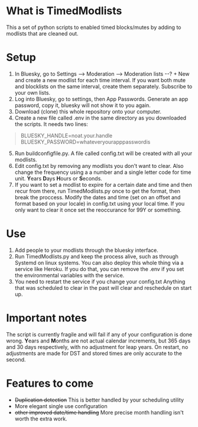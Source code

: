 # What is TimedModlists
This a set of python scripts to enabled timed blocks/mutes by adding to modlists that are cleaned out.

# Setup
1. In Bluesky, go to Settings --> Moderation --> Moderation lists --? + New and create a new modlist for each time interval. If you want both mute and blocklists on the same interval, create them separately. Subscribe to your own lists.
2. Log into Bluesky, go to settings, then App Passwords. Generate an app password, copy it, bluesky will not show it to you again.
3. Download (clone) this whole repository onto your computer.
4. Create a new file called .env in the same directory as you downloaded the scripts. It needs two lines:
> BLUESKY_HANDLE=noat.your.handle
> BLUESKY_PASSWORD=whateveryourapppasswordis
5. Run buildconfigfile.py. A file called config.txt will be created with all your modlists.
6. Edit config.txt by removing any modlists you don't want to clear. Also change the frequency using a a number and a single letter code for time unit. **Y**ears **D**ays **H**ours or **S**econds.
7. If you want to set a modlist to expire for a certain date and time and then recur from there, run TimedModlists.py once to get the format, then break the proccess. Modify the dates and time (set on an offset and format based on your locale) in config.txt using your local time. If you only want to clear it once set the reoccurance for 99Y or something.

# Use
1. Add people to your modlists through the bluesky interface.
2. Run TimedModlists.py and keep the process alive, such as through Systemd on linux systems. You can also deploy this whole thing via a service like Heroku. If you do that, you can remove the .env if you set the environmental variables with the service.
3. You need to restart the service if you change your config.txt Anything that was scheduled to clear in the past will clear and reschedule on start up.

# Important notes
The script is currently fragile and will fail if any of your configuration is done wrong.
**Y**ears and **M**onths are not actual calendar increments, but 365 days and 30 days respectively, with no adjustment for leap years.
On restart, no adjustments are made for DST and stored times are only accurate to the second.

# Features to come
- ~~Duplication detection~~ This is better handled by your scheduling utility
- More elegant single use configuration
- ~~other improved date/time handling~~ More precise month handling isn't worth the extra work.